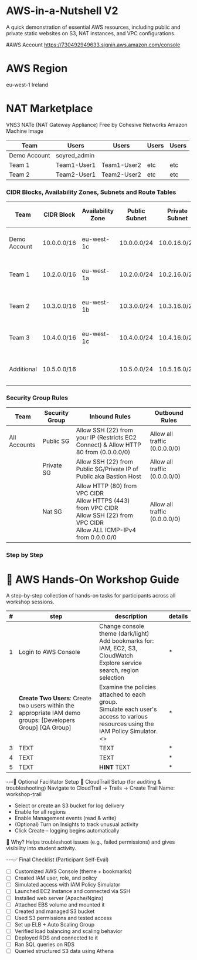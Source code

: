 # AWS-in-a-Nutshell V2
A quick demonstration of essential AWS resources, including public and private static websites on S3, NAT instances, and VPC configurations.

#AWS Account
https://730492949633.signin.aws.amazon.com/console

# AWS Region
eu-west-1 Ireland

# NAT Marketplace
VNS3 NATe (NAT Gateway Appliance)
Free
by Cohesive Networks
Amazon Machine Image

| **Team**       | **Users**      | **Users**     | **Users** | **Users** |
|----------------|----------------|---------------|-----------|-----------|
| Demo Account   | soyred_admin   |               |           |           |
| Team 1         | Team1-User1    | Team1-User2   |  etc      |    etc    |
| Team 2         | Team2-User1    | Team2-User2   |  etc      |    etc    |

### CIDR Blocks, Availability Zones, Subnets and Route Tables

| **Team**       | **CIDR Block**  | **Availability Zone** | **Public Subnet**     | **Private Subnet**    | **Public Route Table**                | **Private Route Table**                            |
|----------------|-----------------|-----------------------|-----------------------|-----------------------|---------------------------------------|----------------------------------------------------|
| Demo Account   | 10.0.0.0/16     | eu-west-1c            | 10.0.0.0/24           | 10.0.16.0/20          | 0.0.0.0/0 via Internet Gateway        | 0.0.0.0/0 via NAT Instance/Gateway or VPC Endpoint |
| Team 1         | 10.2.0.0/16     | eu-west-1a            | 10.2.0.0/24           | 10.2.16.0/20          | 0.0.0.0/0 via Internet Gateway        | 0.0.0.0/0 via NAT Instance/Gateway or VPC Endpoint |
| Team 2         | 10.3.0.0/16     | eu-west-1b            | 10.3.0.0/24           | 10.3.16.0/20          | 0.0.0.0/0 via Internet Gateway        | 0.0.0.0/0 via NAT Instance/Gateway or VPC Endpoint |
| Team 3         | 10.4.0.0/16     | eu-west-1c            | 10.4.0.0/24           | 10.4.16.0/20          | 0.0.0.0/0 via Internet Gateway        | 0.0.0.0/0 via NAT Instance/Gateway or VPC Endpoint |
| Additional     | 10.5.0.0/16     |                       | 10.5.0.0/24           | 10.5.16.0/20          | 0.0.0.0/0 via Internet Gateway        | 0.0.0.0/0 via NAT Instance/Gateway or VPC Endpoint |


### Security Group Rules

| **Team**       | **Security Group**    | **Inbound Rules**                                                                                                                      | **Outbound Rules**            |
|----------------|-----------------------|----------------------------------------------------------------------------------------------------------------------------------------|-------------------------------|
| All Accounts   | Public SG             | Allow SSH (22) from your IP (Restricts EC2 Connect) & Allow HTTP 80 from  (0.0.0.0/0)                                                  | Allow all traffic (0.0.0.0/0) |
|                | Private SG            | Allow SSH (22) from Public SG/Private IP of Public aka Bastion Host                                                                    | Allow all traffic (0.0.0.0/0) |
|                | Nat SG                | Allow HTTP (80) from VPC CIDR<br>Allow HTTPS (443) from VPC CIDR<br>Allow SSH (22) from VPC CIDR<br>Allow ALL ICMP-IPv4 from 0.0.0.0/0 | Allow all traffic (0.0.0.0/0) |

### Step by Step

# 🧪 AWS Hands-On Workshop Guide

A step-by-step collection of hands-on tasks for participants across all workshop sessions.

| **#** | **step** | **description**  |**details**|
|----------|-----------------|-----------------|------|
| 1        | Login to AWS Console | Change console theme (dark/light)<br>Add bookmarks for: IAM, EC2, S3, CloudWatch<br>Explore service search, region selection<br>|*|
| 2        | **Create Two Users**: Create two users within the appropriate IAM demo groups: [Developers Group] [QA Group] | Examine the policies attached to each group.<br>Simulate each user's access to various resources using the IAM Policy Simulator.<> |*|
| 3        | TEXT | TEXT |*|
| 4        | TEXT | TEXT |*|
| 5        | TEXT | **HINT** TEXT |*|

---🧾 Optional Facilitator Setup
🔧 CloudTrail Setup (for auditing & troubleshooting)
Navigate to CloudTrail → Trails → Create Trail
Name: workshop-trail
- Select or create an S3 bucket for log delivery
- Enable for all regions
- Enable Management events (read & write)
- (Optional) Turn on Insights to track unusual activity
- Click Create – logging begins automatically

📝 Why? Helps troubleshoot issues (e.g., failed permissions) and gives visibility into student activity.

---✅ Final Checklist (Participant Self-Eval)
- [ ] Customized AWS Console (theme + bookmarks)
- [ ] Created IAM user, role, and policy
- [ ] Simulated access with IAM Policy Simulator
- [ ] Launched EC2 instance and connected via SSH
- [ ] Installed web server (Apache/Nginx)
- [ ] Attached EBS volume and mounted it
- [ ] Created and managed S3 bucket
- [ ] Used S3 permissions and tested access
- [ ] Set up ELB + Auto Scaling Group
- [ ] Verified load balancing and scaling behavior
- [ ] Deployed RDS and connected to it
- [ ] Ran SQL queries on RDS
- [ ] Queried structured S3 data using Athena
